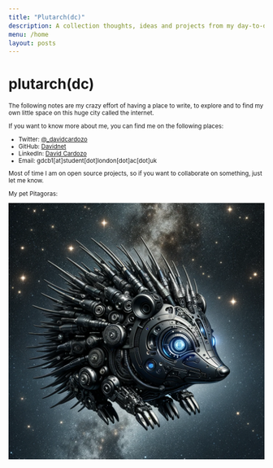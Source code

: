 ```yaml
---
title: "Plutarch(dc)"
description: A collection thoughts, ideas and projects from my day-to-day life
menu: /home
layout: posts
---
```


# plutarch(dc)

<small>

The following notes are my crazy effort of having a place to write, to explore and to find my own little space on this huge city called the internet.

If you want to know more about me, you can find me on the following places:

- Twitter: [@_davidcardozo](https://twitter.com/_davidcardozo)
- GitHub: [Davidnet](https://github.com/Davidnet)
- LinkedIn: [David Cardozo](https://www.linkedin.com/in/davidcardozo/)
- Email: gdcb1[at]student[dot]london[dot]ac[dot]uk

Most of time I am on open source projects, so if you want to collaborate on something, just let me know.

My pet Pitagoras:

![Pitagoras](./assets/dalle-hedgehog.png)

</small>